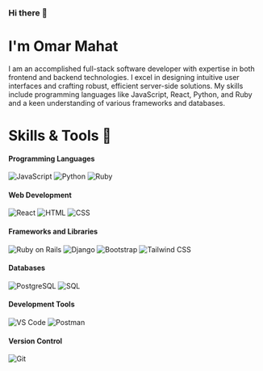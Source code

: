 ### Hi there 👋

# I'm Omar Mahat

I am an accomplished full-stack software developer with expertise in both frontend and backend technologies. I excel in designing intuitive user interfaces and crafting robust, efficient server-side solutions. My skills include programming languages like JavaScript, React, Python, and Ruby and a keen understanding of various frameworks and databases.

# Skills & Tools 🔧
#### Programming Languages
![JavaScript](https://img.shields.io/badge/-JavaScript-yellow?style=flat&logo=javascript&logoColor=white)
![Python](https://img.shields.io/badge/-Python-blue?style=flat&logo=python&logoColor=white)
![Ruby](https://img.shields.io/badge/-Ruby-red?style=flat&logo=ruby&logoColor=white)

#### Web Development
![React](https://img.shields.io/badge/-React-blue?style=flat&logo=react&logoColor=white)
![HTML](https://img.shields.io/badge/-HTML-red?style=flat&logo=html5&logoColor=white)
![CSS](https://img.shields.io/badge/-CSS-blue?style=flat&logo=css3&logoColor=white)

#### Frameworks and Libraries
![Ruby on Rails](https://img.shields.io/badge/-Ruby%20on%20Rails-red?style=flat&logo=ruby-on-rails&logoColor=white)
![Django](https://img.shields.io/badge/-Django-green?style=flat&logo=django&logoColor=white)
![Bootstrap](https://img.shields.io/badge/-Bootstrap-purple?style=flat&logo=bootstrap&logoColor=white)
![Tailwind CSS](https://img.shields.io/badge/-Tailwind%20CSS-blue?style=flat&logo=tailwind-css&logoColor=white)

#### Databases
![PostgreSQL](https://img.shields.io/badge/-PostgreSQL-blue?style=flat&logo=postgresql&logoColor=white)
![SQL](https://img.shields.io/badge/-SQL-orange?style=flat&logo=sql&logoColor=white)

#### Development Tools
![VS Code](https://img.shields.io/badge/-VS%20Code-blue?style=flat&logo=visual-studio-code&logoColor=white)
![Postman](https://img.shields.io/badge/-Postman-orange?style=flat&logo=postman&logoColor=white)

#### Version Control
![Git](https://img.shields.io/badge/-Git-black?style=flat&logo=git&logoColor=white)

<!--
**omari25/omari25** is a ✨ _special_ ✨ repository because its `README.md` (this file) appears on your GitHub profile.

Here are some ideas to get you started:

- 🔭 I’m currently working on ...
- 🌱 I’m currently learning ...
- 👯 I’m looking to collaborate on ...
- 🤔 I’m looking for help with ...
- 💬 Ask me about ...
- 📫 How to reach me: ...
- 😄 Pronouns: ...
- ⚡ Fun fact: ...
-->
